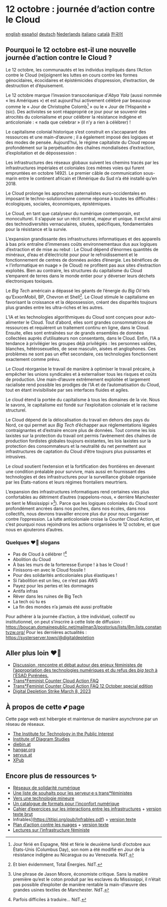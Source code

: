 # 12 octobre : journée d’action contre le Cloud

[english](https://diagram.institute/12o/) [español](https://titipi.org/12o/) [deutsch](https://o12.diebin.at/) [Nederlands](https://titipi.org/12o/12o-NL.html) [italiano](https://hub.xpub.nl/soupboat/counter_cloud_action/12o_it.html) [català](https://hangar.org/12o/) [한국어](https://hub.xpub.nl/soupboat/counter_cloud_action/12o_kor.html)

## Pourquoi le 12 octobre est-il une nouvelle journée d’action contre le Cloud ?

Le 12 octobre, les communautés et les individus impliqués dans l’Action contre le Cloud (re)joignent les luttes en cours contre les formes génocidaires, écocidaires et épistémicides d’oppression, d’extraction, de destruction et d’épuisement.

Le 12 octobre marque l’invasion transocéanique d’*Abya Yala* (aussi nommée « les Amériques ») et est aujourd’hui activement célébré par beaucoup comme le « Jour de Christophe Colomb[^columbus] » ou le « Jour de l’Hispanité » (sic). Des activistes se sont réapproprié ce jour pour se souvenir des atrocités du colonialisme et pour célébrer la résistance indigène et anticoloniale : « nada que celebrar » (il n’y a rien à célébrer) !

[^columbus]: Jour férié en Espagne, fêté et férie le deuxième lundi d’octobre aux États-Unis (Columbus Day), son nom a été modifié en Jour de la résistance indigène au Nicaragua ou au Venezuela. NdT.

Le capitalisme colonial historique s’est construit en s’accaparant des ressources et une main-d’œuvre ; il a également imposé des logiques et des modes de pensée. Aujourd’hui, le régime capitaliste du Cloud repose profondément sur la perpétuation des chaînes mondialisées d’extraction, d’exploitation et de dépossession :

Les infrastructures des réseaux globaux suivent les chemins tracés par les infrastructures impériales et coloniales (ces mêmes voies qui furent empruntées en octobre 1492). Le premier câble de communication sous-marin entre le continent africain et l’Amérique du Sud n’a été installé qu’en 2018.

Le Cloud prolonge les approches paternalistes euro-occidentales en imposant le techno-solutionnisme comme réponse à toutes les difficultés : écologiques, sociales, économiques, épistémiques.

Le Cloud, en tant que catalyseur du numérique contemporain, est monoculturel. Il s’appuie sur un récit central, majeur et unique. Il exclut ainsi des technodiversités vernaculaires, situées, spécifiques, fondamentales pour la résistance et la survie.

L’expansion grandissante des infrastructures informatiques et des appareils à bas prix entraîne d’immenses coûts environnementaux dus aux logiques d’extraction et de mise au rebut : Le Cloud dépend d’énormes quantités de minéraux, d’eau et d’électricité pour pour le refroidissement et le fonctionnement de centres de données avides d’énergie. Les bénéfices de « l’informatique en nuage » (le Cloud) ne profitent pas aux sites d’extraction exploités. Bien au contraire, les structures du capitalisme du Cloud s’emparent de terres dans le monde entier pour y déverser leurs déchets électroniques toxiques.

Le _Big Tech_ américain a dépassé les géants de l’énergie du _Big Oil_ tels qu’ExxonMobil, BP, Chevron et Shell[^total]. Le Cloud stimule le capitalisme en favorisant la croissance et la dépossession, créant des disparités toujours plus grandes entre les ultra-riches et les autres.

[^total]: Et bien évidemment, Total Énergies. NdT.

L’IA et les technologies algorithmiques du Cloud sont conçues pour auto-alimenter le Cloud. Tout d’abord, elles sont grandes consommatrices de ressources et requièrent un traitement continu en ligne, dans le Cloud. Ensuite, elles sont entraînées sur de grands ensembles de données collectées auprès d’utilisateurs non consentants, dans le Cloud. Enfin, l’IA a tendance à privilégier les groupes déjà privilégiés : les personnes valides, blanches, hétérosexuelles, de sexe masculin, aisées et anglophones. Ces problèmes ne sont pas un effet secondaire, ces technologies fonctionnent exactement comme prévu.

Le Cloud réorganise le travail de manière à optimiser le travail précaire, à empêcher les unions syndicales et à externaliser tous les risques et coûts de production. Une main-d’œuvre extrêmement exploitée et largement racialisée rend possible les prodiges de l’IA et de l’automatisation du Cloud, tout en étant invisibilisée par ses interfaces fluides et agiles.

Le cloud étend la portée du capitalisme à tous les domaines de la vie. Nous le savons, le capitalisme est fondé sur l’exploitation coloniale et le racisme structurel.

Le Cloud dépend de la délocalisation du travail en dehors des pays du Nord, ce qui permet aux *Big Tech* d’échapper aux réglementations légales contraignantes et d’extraire encore plus de données. Tout comme les lois laxistes sur la protection du travail ont permis l’avènement des chaînes de production fordistes globales toujours existantes, les lois laxistes sur la protection des consommateurs et la neutralité du net permettent aux infrastructures de captation du Cloud d’être toujours plus puissantes et intrusives.

Le cloud soutient l’extension et la fortification des frontières en devenant une condition préalable pour survivre, mais aussi en fournissant des technologies et des infrastructures pour la surveillance globale organisée par les États-nations et leurs régimes frontaliers meurtriers.

L’expansion des infrastructures informatiques rend certaines vies plus confortables au détriment d’autres (rappelons-nous, « derrière Manchester se tient le Mississippi »[^moore]). Parce que les logiques coloniales du Cloud sont profondément ancrées dans nos poches, dans nos écoles, dans nos collectifs, nous devrons travailler encore plus dur pour nous organiser contre l’oppression. La lutte anticoloniale croise la Counter Cloud Action, et c’est pourquoi nous rejoindrons les actions organisées le 12 octobre, et que nous en ajouterons d’autres.

[^moore]: Une phrase de Jason Moore, économiste critique. Sans la matière première qu’est le coton produit par les esclaves du Mississippi, il n’était pas possible d’exploiter de manière rentable la main-d’œuvre des grandes usines textiles de Manchester. NdT.

### Quelques ❤️‍🔥 slogans 

* Pas de Cloud à célébrer ![^slogans]
* Abolition du Cloud
* À bas les murs de la forteresse Europe ! à bas le Cloud !
* Finissons-en avec le Cloud fossile !
* Pour des solidarités anticoloniales plus élastiques !
* Si l’abolition est un lieu, ce n’est pas AWS
* Payez pour les pertes et les dommages
* Antifa infras
* Rêver dans les ruines de Big Tech
* La tech où tu es
* La fin des mondes n’a jamais été aussi profitable

[^slogans]: Parfois difficiles à traduire… NdT.

Pour adhérer à la journée d’action, à titre individuel, collectif ou institutionnel, on peut s’inscrire à cette liste de diffusion : https://boucan.domainepublic.net/mailman3/postorius/lists/8m.lists.constantvzw.org/
Pour les dernières actualités : https://systerserver.town/@digitaldepletion

## Aller plus loin ❤️‍🔥

* [Discussion, rencontre et débat autour des enjeux féministes de l’appropriation des technologies numériques et du refus des _big tech_ à l’ÉSAD Pyrénées.](../8m)
* [Trans*Feminist Counter Cloud Action FAQ](https://titipi.org/pub/FAQ.pdf)
* [Trans*Feminist Counter Cloud Action FAQ 12 October special edition](https://titipi.org/pub/FAQ-12o.pdf)
* [Digital Depletion Strike March 8, 2023](https://titipi.org/8m/)

## À propos de cette 💕 page 

Cette page web est hébergée et maintenue de manière asynchrone par un réseau de réseaux.

* [The Institute for Technology in the Public Interest](https://titipi.org/12o/)
* [Institute of Diagram Studies](https://diagram.institute/12o/)
* [diebin.at](https://o12.diebin.at/)
* [hangar.org](https://hangar.org/12o)
* [servus.at](https://core.servus.at/12o)
* [XPub](https://hub.xpub.nl/soupboat/counter_cloud_action/12o.html)

## Encore plus de ressources ✨

* [Réseaux de solidarité numérique](https://vvvvvvaria.org/etherpump/p/digital-solidarity-networks.raw.html)
* [Une liste de souhaits pour les serveur·e·s trans*féministes](https://www.bakonline.org/prospections/a-wishlist-for-transfeminist-servers/)
* [Vers une technologie mineure](https://cc.vvvvvvaria.org/wiki/Toward_a_Minor_Tech:Niederberger)
* [Un catalogue de formats pour l’inconfort numérique](https://titipi.org/projects/discomfort/CatalogOFFDigitalDiscomfort.pdf)
* [Cahier d’exercices sur les interactions entre les infrastructures](https://titipi.org/wiki/index.php/Infrastructural_Interactions_Workbook) + [version texte brut](https://titipi.org/wiki/index.php/Unfolding:Infrastructural_Interactions)
* Infrables](https://titipi.org/pub/Infrables.pdf) + [version texte](https://titipi.org/wiki/index.php/Infrable-collection)
* [Plan d’action contre les nuages](https://titipi.org/pub/Counter_Cloud_Action_Plan.pdf) + [version texte](https://titipi.org/wiki/index.php/Counter_Cloud_Action_Plan)
* [Lectures sur l’infrastructure féministe](https://alexandria.anarchaserver.org/index.php/Feminist_Infrastructure)
